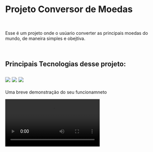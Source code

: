<h1> Projeto Conversor de Moedas </h1>
<br>
<p>Esse é um projeto onde o usúario  converter as principais moedas do mundo, de maneira simples e obejtiva. </p>
<br>
<h2>Principais Tecnologias desse projeto:
  <br>
  <br>
<Img src="https://img.shields.io/badge/HTML-239120?style=for-the-badge&logo=html5&logoColor=white">
<img src="https://img.shields.io/badge/CSS-239120?&style=for-the-badge&logo=css3&logoColor=white">
<img src="https://img.shields.io/badge/JavaScript-F7DF1E?style=for-the-badge&logo=javascript&logoColor=black">
</h2>
<p>Uma breve demonstração do seu funcionamneto </p>
<video src=""
  ></video>

